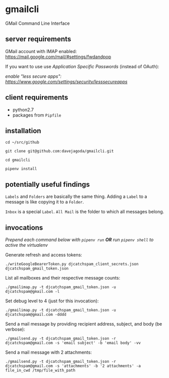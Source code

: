 # gmailcli

GMail Command Line Interface

## server requirements

GMail account with IMAP enabled:
https://mail.google.com/mail/#settings/fwdandpop

If you want to use use *Application Specific Passwords* (instead of OAuth):

*enable "less secure apps":
 https://www.google.com/settings/security/lesssecureapps*

## client requirements

- python2.7
- packages from `Pipfile`

## installation

`cd ~/src/github`

`git clone git@github.com:davejagoda/gmailcli.git`

`cd gmailcli`

`pipenv install`

## potentially useful findings

`Labels` and `Folders` are basically the same thing. Adding a `Label`
to a message is like copying it to a `Folder`.

`Inbox` is a special `Label`. `All Mail` is the folder to which all
messages belong.

## invocations

*Prepend each command below with `pipenv run` **OR** run `pipenv
 shell` to active the virtualenv*

Generate refresh and access tokens:

`./writeGoogleBearerToken.py djcatchspam_client_secrets.json djcatchspam_gmail_token.json`

List all mailboxes and their respective message counts:

`./gmailimap.py -t djcatchspam_gmail_token.json -u djcatchspam@gmail.com -l`

Set debug level to 4 (just for this invocation):

`./gmailimap.py -t djcatchspam_gmail_token.json -u djcatchspam@gmail.com -dddd`

Send a mail message by providing recipient address, subject, and body
(be verbose):

`./gmailsend.py -t djcatchspam_gmail_token.json -r djcatchspam@gmail.com -s 'email subject' -b 'email body' -vv`

Send a mail message with 2 attachments:

`./gmailsend.py -t djcatchspam_gmail_token.json -r djcatchspam@gmail.com -s 'attachments' -b '2 attachments' -a file_in_cwd /tmp/file_with_path`
